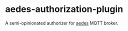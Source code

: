 # aedes-authorization-plugin [](https://travis-ci.org/bjyurkovich/aedes-authorization-plugin.svg?branch=master)

A semi-opinionated authorizer for [aedes](https://github.com/mcollina/aedes) MQTT broker.
